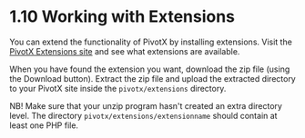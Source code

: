 # 1.10 Working with Extensions

You can extend the functionality of PivotX by installing extensions.
Visit the [PivotX Extensions site][1] and see what extensions are available.

When you have found the extension you want, download the zip file (using the
Download button). Extract the zip file and upload the extracted directory to your
PivotX site inside the `pivotx/extensions` directory.

NB! Make sure that your unzip program hasn't created an extra directory level.
The directory `pivotx/extensions/extensionname` should contain at least one
PHP file.

[1]: http://extensions.pivotx.net/ "http://extensions.pivotx.net/"
